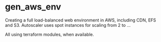 # gen_aws_env
Creating a full load-balanced web environment in AWS, including CDN, EFS and S3.
Autoscaler uses spot instances for scaling from 2 to ...

All using terraform modules, when available.
